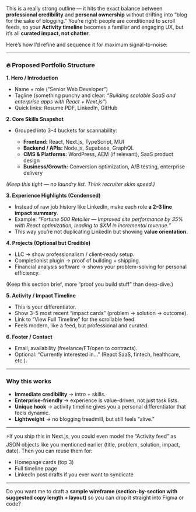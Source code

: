 This is a really strong outline — it hits the exact balance between **professional credibility** and **personal ownership** without drifting into “blog for the sake of blogging.” You’re right: people are conditioned to scroll feeds, so your **Activity timeline** becomes a familiar and engaging UX, but it’s all **curated impact, not chatter**.

Here’s how I’d refine and sequence it for maximum signal-to-noise:

---

### 🔥 Proposed Portfolio Structure

**1. Hero / Introduction**

* Name + role (“Senior Web Developer”)
* Tagline (something punchy and clear: *“Building scalable SaaS and enterprise apps with React + Next.js”*)
* Quick links: Resume PDF, LinkedIn, GitHub

**2. Core Skills Snapshot**

* Grouped into 3–4 buckets for scannability:

  * **Frontend:** React, Next.js, TypeScript, MUI
  * **Backend / APIs:** Node.js, Supabase, GraphQL
  * **CMS & Platforms:** WordPress, AEM (if relevant), SaaS product design
  * **Business/Growth:** Conversion optimization, A/B testing, enterprise delivery

*(Keep this tight — no laundry list. Think recruiter skim speed.)*

**3. Experience Highlights (Condensed)**

* Instead of raw job history like LinkedIn, make each role **a 2–3 line impact summary**.
* Example: *“Fortune 500 Retailer — Improved site performance by 35% with React optimization, leading to \$XM in incremental revenue.”*
* This way you’re not duplicating LinkedIn but showing **value orientation.**

**4. Projects (Optional but Credible)**

* LLC → show professionalism / client-ready setup.
* Completionist plugin → proof of building + shipping.
* Financial analysis software → shows your problem-solving for personal efficiency.

(Keep this section brief, more “proof you build stuff” than deep-dive.)

**5. Activity / Impact Timeline**

* This is your differentiator.
* Show 3–5 most recent “impact cards” (problem → solution → outcome).
* Link to “View Full Timeline” for the scrollable feed.
* Feels modern, like a feed, but professional and curated.

**6. Footer / Contact**

* Email, availability (freelance/FT/open to contracts).
* Optional: “Currently interested in…” (React SaaS, fintech, healthcare, etc.).

---

### Why this works

* **Immediate credibility** → intro + skills.
* **Enterprise-friendly** → experience is value-driven, not just task lists.
* **Unique hook** → activity timeline gives you a personal differentiator that feels dynamic.
* **Lightweight** → no blogging treadmill, but still feels “alive.”

---

⚡If you ship this in Next.js, you could even model the “Activity feed” as JSON objects like you mentioned earlier (title, problem, solution, impact, date). Then you can reuse them for:

* Homepage cards (top 3)
* Full timeline page
* LinkedIn post drafts if you ever want to syndicate

---

Do you want me to draft a **sample wireframe (section-by-section with suggested copy length + layout)** so you can drop it straight into Figma or code?
